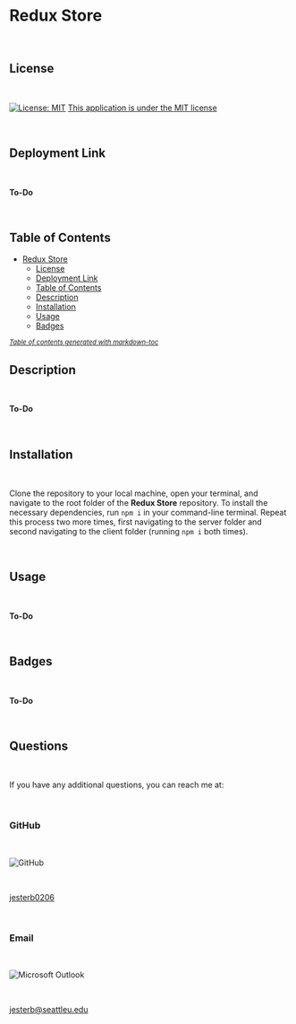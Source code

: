 # Redux Store

<br>

## License

<br>

[![License: MIT](https://img.shields.io/badge/License-MIT-yellow.svg)](https://opensource.org/licenses/MIT)
[This application is under the MIT license](https://opensource.org/licenses/MIT)

<br>

## Deployment Link

<br>

**To-Do**

<br>

## Table of Contents

- [Redux Store](#redux-store)
  - [License](#license)
  - [Deployment Link](#deployment-link)
  - [Table of Contents](#table-of-contents)
  - [Description](#description)
  - [Installation](#installation)
  - [Usage](#usage)
  - [Badges](#badges)

<small><i><a href='http://ecotrust-canada.github.io/markdown-toc/'>Table of contents generated with markdown-toc</a></i></small>

## Description

<br>

**To-Do**

<br>

## Installation

<br>

Clone the repository to your local machine, open your terminal, and navigate to the root folder of the **Redux Store** repository. To install the necessary dependencies, run `npm i` in your command-line terminal. Repeat this process two more times, first navigating to the server folder and second navigating to the client folder (running `npm i` both times).

<br>

## Usage

<br>

**To-Do**

<br>

## Badges

<br>

**To-Do**

<br>

## Questions

<br>

If you have any additional questions, you can reach me at:

<br>

### GitHub

<br>

![GitHub](https://img.shields.io/badge/GitHub-100000?style=for-the-badge&logo=github&logoColor=white)

<br>

[jesterb0206](https://www.github.com/jesterb0206)

<br>

### Email

<br>

![Microsoft Outlook](https://img.shields.io/badge/Microsoft_Outlook-0078D4?style=for-the-badge&logo=microsoft-outlook&logoColor=white)

<br>

jesterb@seattleu.edu

<br>
